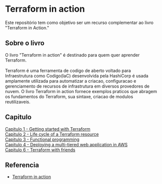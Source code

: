 # Terraform in action
Este repositório tem como objetivo ser um recurso complementar ao livro "Terraform in Action."

## Sobre o livro 
O livro "Terraform in action" é destinado para quem quer aprender Terraform.<br><br>
Terraform é uma ferramenta de codigo de aberto voltado para Infraestrutura como Codigo(IaC) desenvolvida pela HashiCorp é usada amplamente utilizada para automatizar a criacao, configuracao e gerenciamento de recursos de infrastrutura em diversos provedores de nuvem.
O livro Terraform in action fornece exemplos praticos que abragem os fundamentos do Terraform, sua sintaxe, criacao de modulos reutilizaveis.

## Capitulo
[Capitulo 1 - Getting started with Terraform]()<br>
[Capitulo 2 - Life cycle of a Terraform resource]()<br>
[Capitulo 3 - Functional programming]()<br>
[Capitulo 4 - Deploying a multi-tiered web application in AWS](https://github.com/kadeguilherme/terraform-in-action/tree/main/cap-4)<br>
[Capitulo 6 -  Terraform with friends]()<br>


## Referencia
- [Terraform in action](https://www.oreilly.com/library/view/terraform-in-action/9781617296895/)
